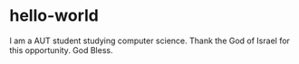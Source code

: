 # hello-world
I am a AUT student studying computer science. Thank the God of Israel for this opportunity. God Bless.
